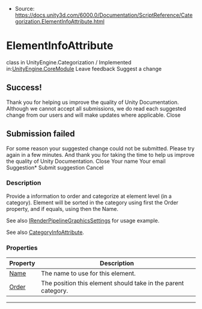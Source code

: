 * Source: https://docs.unity3d.com/6000.0/Documentation/ScriptReference/Categorization.ElementInfoAttribute.html

# ElementInfoAttribute
class in UnityEngine.Categorization
/
Implemented in:[UnityEngine.CoreModule](https://docs.unity3d.com/6000.0/Documentation/ScriptReference/UnityEngine.CoreModule.html)
Leave feedback
Suggest a change
## Success!
Thank you for helping us improve the quality of Unity Documentation. Although we cannot accept all submissions, we do read each suggested change from our users and will make updates where applicable.
Close
## Submission failed
For some reason your suggested change could not be submitted. Please <a>try again</a> in a few minutes. And thank you for taking the time to help us improve the quality of Unity Documentation.
Close
Your name Your email Suggestion* Submit suggestion
Cancel
### Description
Provide a information to order and categorize at element level (in a category).
Element will be sorted in the category using first the Order property, and if equals, using then the Name.  
  
See also [IRenderPipelineGraphicsSettings](https://docs.unity3d.com/6000.0/Documentation/ScriptReference/Rendering.IRenderPipelineGraphicsSettings.html) for usage example.  
  
See also [CategoryInfoAttribute](https://docs.unity3d.com/6000.0/Documentation/ScriptReference/Categorization.CategoryInfoAttribute.html).
### Properties
Property | Description  
---|---  
[Name](https://docs.unity3d.com/6000.0/Documentation/ScriptReference/Categorization.ElementInfoAttribute.Name.html) | The name to use for this element.  
[Order](https://docs.unity3d.com/6000.0/Documentation/ScriptReference/Categorization.ElementInfoAttribute.Order.html) | The position this element should take in the parent category.  
* * *
